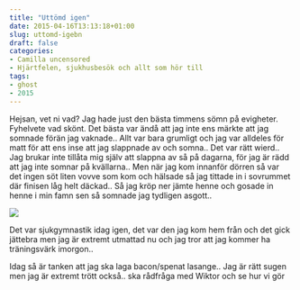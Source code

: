 ```yaml
---
title: "Uttömd igen"
date: 2015-04-16T13:13:18+01:00
slug: uttomd-igebn
draft: false
categories:
- Camilla uncensored
- Hjärtfelen, sjukhusbesök och allt som hör till
tags:
- ghost
- 2015
---
```


Hejsan, vet ni vad? Jag hade just den bästa timmens sömn på evigheter. Fyhelvete vad skönt. Det bästa var ändå att jag inte ens märkte att jag somnade förän jag vaknade.. Allt var bara grumligt och jag var alldeles för matt för att ens inse att jag slappnade av och somna..
Det var rätt wierd.. Jag brukar inte tillåta mig själv att slappna av så på dagarna, för jag är rädd att jag inte somnar på kvällarna.. Men när jag kom innanför dörren så var det ingen söt liten vovve som kom och hälsade så jag tittade in i sovrummet där finisen låg helt däckad.. Så jag kröp ner jämte henne och gosade in henne i min famn sen så somnade jag tydligen asgott..

![](/assets/images/ghost/2015/04/donna2012.jpg)

Det var sjukgymnastik idag igen, det var den jag kom hem från och det gick jättebra men jag är extremt utmattad nu och jag tror att jag kommer ha träningsvärk imorgon..

Idag så är tanken att jag ska laga bacon/spenat lasange.. Jag är rätt sugen men jag är extremt trött också.. ska rådfråga med Wiktor och se hur vi gör

